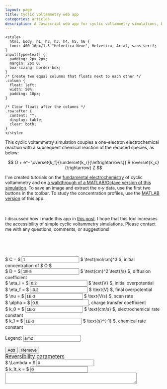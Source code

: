 ```yaml
---
layout: page
title: Cyclic voltammetry web app
categories: articles
description: A Javascript web app for cyclic voltammetry simulations, built with plotly.js
---
```


<html lang="en">
<head>
    <link rel="stylesheet" href="https://www.w3schools.com/w3css/4/w3.css">
    <script src="https://cdn.plot.ly/plotly-latest.min.js"></script>
    <script src="https://cdnjs.cloudflare.com/ajax/libs/mathjs/3.16.3/math.min.js"></script>
    <script src="/assets/CVsim.js" type="text/javascript"></script>

    <style>
      html, body, h1, h2, h3, h4, h5, h6 {
      font: 400 16px/1.5 "Helvetica Neue", Helvetica, Arial, sans-serif;
    }
    input[type=text] {
      padding: 2px 2px;
      margin: 2px 0;
      box-sizing: border-box;
    }
    /* Create two equal columns that floats next to each other */
    .column {
      float: left;
      width: 50%;
      padding: 10px;
    }

    /* Clear floats after the columns */
    .row:after {
      content: "";
      display: table;
      clear: both;
    }
    </style>
</head>

<body>
  This cyclic voltammetry simulation couples a one-electron electrochemical
  reaction with a subsequent chemical reaction of the reduced species, as below:

  $$ O + e^- \overset{k_f}{\underset{k_r}{\leftrightarrows}} R \overset{k_c}{\rightarrow} Z $$

  I've created tutorials on the
  <a href="/cyclic_voltammetry_simulation/fundamentals.html">
  fundamental electrochemistry</a> of cyclic voltammetry and on
  <a href="/cyclic_voltammetry_simulation/simulation.html">
  a walkthrough of a MATLAB/Octave version of this simulation</a>.
  To save an image and extract the <i>x-y</i> data, use the first two buttons
  in the toolbar.
  To study the concentration profiles, use the
  <a href="/cyclic_voltammetry_simulation/index.html">MATLAB version</a>
  of this app.

  <br><br>I discussed how I made this app in
  <a href="/articles/2017/09/24/cyclic-voltammetry-web-app.html">this post</a>.
  I hope that this tool increases the accessibility of simple cyclic voltammetry simulations.
  Please contact me with any questions, comments, or suggestions!

  <br><br>
  <div id="CVplot"><!-- Plotly chart will be drawn inside this DIV --></div>
  <br>
  $ C = $ <input type="text" id="conc" value="1"> $ \text{mol/cm}^3 $, initial concentration of $ O $ <br>
  $ D = $ <input type="text" id="D" value="1E-5"> $ \text{cm}^2 \text{/s} $, diffusion coefficient <br>
  $ \eta_i = $ <input type="text" id="etai" value="0.2"> $ \text{V} $, initial overpotential <br>
  $ \eta_f = $ <input type="text" id="etaf" value="-0.2"> $ \text{V} $, final overpotential <br>
  $ \nu = $ <input type="text" id="v" value="1E-3"> $ \text{V/s} $, scan rate <br>
  $ \alpha = $ <input type="text" id="alpha" value="0.5">, charge transfer coefficient <br>
  $ k_0 = $ <input type="text" id="k0" value="1E-2"> $ \text{cm/s} $, electrochemical rate constant <br>
  $ k_1 = $ <input type="text" id="k1" value="1E-3"> $ \text{s}^{-1} $, chemical rate constant <br>
  <br>

  <div class="row">
    <div class="column">
      Legend: <input type="text" id="legend" value="sim2"> <br>
      <br>
      <button id="addDataset" class="w3-btn w3-ripple w3-green">Add</button>
      <button id="removeDataset" class="w3-btn w3-ripple w3-green">Remove</button>
    </div>
    <div class="column">
      <a href="/cyclic_voltammetry_simulation/reversibility.html"><big>Reversibility parameters</big></a><br>
      $ \Lambda = $ <input type="text" id="echemrev" value="0" class="field left" readonly><br>
      $ k_1t_k = $ <input type="text" id="chemrev" value="0" class="field left" readonly><br>
      <textarea cols="50" id="chemrevwarn" value="" class="field left" readonly style="color:#f00;"></textarea><br>
    </div>
  </div>
  <br><br>

  <script>
    CVplotID = document.getElementById('CVplot');

    // Initialize CV plot with IV curve generated using default values
    var result = CVplot();
    var xdata = result[0];
    var ydata = result[1];

    var trace1 = {
      x: xdata,
      y: ydata,
      type: 'scatter',
      mode: 'lines',
      name: 'sim1',
      line: {
        width: 3
      }
    };

    var data = [trace1];

    var layout = {
      title: 'Cyclic Voltammetry simulation: EC mechanism',
      xaxis: {
        title: 'Overpotential (V)',
        showgrid: true,
        zeroline: false
      },
      yaxis: {
        title: 'Current density (mA/cm<sup>2</sup>)',
        showgrid: true,
        zeroline: false
      },
      displaylogo: false,
      hovermode: 'closest'
    };

    Plotly.newPlot('CVplot', data, layout);

    // Add button
    document.getElementById('addDataset').addEventListener('click', function() {
      // Get legend
      legendlabel = document.getElementById('legend').value;

      // Run simulation
      var result = CVplot();
      var xdata = result[0];
      var ydata = result[1];

      var newline = {
        x: xdata,
        y: ydata,
        type: 'scatter',
        mode: 'lines',
        name: legendlabel,
        line: {
          width: 3
        }
      };

      // add data and update plot
      data.push(newline);
      Plotly.newPlot('CVplot', data, layout);

      // update legend text box
      var simnum = data.length + 1;
      document.getElementById('legend').value = 'sim' + simnum.toString();
    });

    // Remove button
    document.getElementById('removeDataset').addEventListener('click', function() {
        // remove data and update plot
        data.pop();
        Plotly.newPlot('CVplot', data, layout);

        // update legend text box
        var simnum = data.length + 1;
        document.getElementById('legend').value = 'sim' + simnum.toString();
    });

  </script>
</body>
